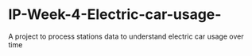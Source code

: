 # IP-Week-4-Electric-car-usage-
A project to process stations data to understand electric car usage over time
